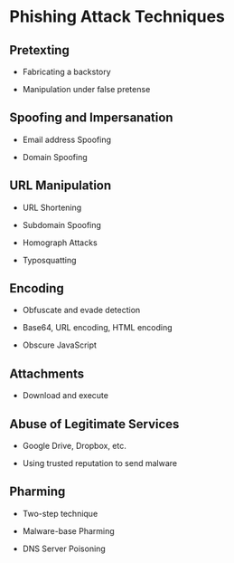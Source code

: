 <h1>Phishing Attack Techniques</h1>

<h2>Pretexting</h2>

- Fabricating a backstory</b>

- Manipulation under false pretense</b>

<h2>Spoofing and Impersanation</h2>

- Email address Spoofing</b>

- Domain Spoofing</b>

<h2>URL Manipulation</h2>

- URL Shortening</b>

- Subdomain Spoofing</b>

- Homograph Attacks</b>

- Typosquatting</b>

<h2>Encoding</h2>

 - Obfuscate and evade detection</b>
 
 - Base64, URL encoding, HTML encoding</b>

 - Obscure JavaScript</b>

<h2>Attachments</h2>

- Download and execute</b>

<h2>Abuse of Legitimate Services</h2>

 - Google Drive, Dropbox, etc.</b>
 
 - Using trusted reputation to send malware</b>

<h2>Pharming</h2>

 - Two-step technique</b>
 
 - Malware-base Pharming</b>

 - DNS Server Poisoning
